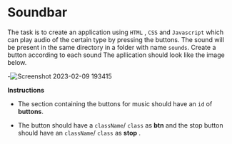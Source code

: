 # Soundbar

The task is to create an application using `HTML` , `CSS` and `Javascript` which can play audio of the certain type by pressing the buttons.
The sound will be present in the same directory in a folder with name `sounds`. Create a button according to each sound The apllication should look like the image below.

-![Screenshot 2023-02-09 193415](https://user-images.githubusercontent.com/65496184/217835178-0ad185d1-c052-44fc-be00-41fd8f29730d.png)


**Instructions**

- The section containing the buttons for music should have an `id` of **buttons**.
* The button should have a `className`/ `class` as **btn** and the stop button should have an `className`/ `class` as **stop** .
